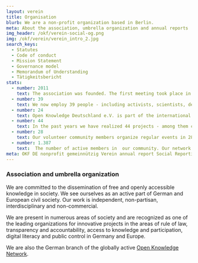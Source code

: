 ```yaml
---
layout: verein
title: Organisation
blurb: We are a non-profit organization based in Berlin.
meta: About the association, umbrella organization and annual reports
img_header: /okf/verein-social-og.png
img: /okf/verein/verein_intro_2.jpg
search_keys:
  - Statutes
  - Code of conduct
  - Mission Statement
  - Governance model
  - Memorandum of Understanding
  - Tätigkeitsbericht
stats:
  - number: 2011
    text: The association was founded. The first meeting took place in 2010 at the re:publica with Rufus Pollock, initiator of the Open Knowledge Network.
  - number: 39
    text: We now employ 39 people - including activists, scientists, developers, policy specialists and designers.
  - number: 24
    text: Open Knowledge Deutschland e.V. is part of the international Open Knowledge network. The network includes organizations from a total of 24 countries.
  - number: 44
    text: In the past years we have realized 44 projects - among them campaigns, hackathons, community support, educational offers and software solutions.
  - number: 28
    text: Our volunteer community members organize regular events in 28 cities throughout Germany.
  - number: 1.387
    text:  The number of active members in  our community. Our network contains a wide range of knowledge on Open Data, Open Government and Civic Tech.
meta: OKF DE nonprofit gemeinnützig Verein annual report Social Reporting Standard
---
```


### Association and umbrella organization

We are committed to the dissemination of free and openly accessible knowledge in society. We see ourselves as an active part of German and European civil society. Our work is independent, non-partisan, interdisciplinary and non-commercial.

We are present in numerous areas of society and are recognized as one of the leading organizations for innovative projects in the areas of rule of law, transparency and accountability, access to knowledge and participation, digital literacy and public control in Germany and Europe.

We are also the German branch of the globally active [Open Knowledge Network](https://okfn.org/network/).
